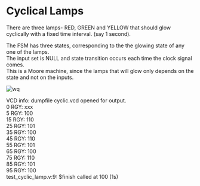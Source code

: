 # Cyclical Lamps  

There are three lamps- RED, GREEN and YELLOW that should glow cyclically with a fixed time interval. (say 1 second).  

The FSM has three states, corresponding to the the glowing state of any one of the lamps.  
The input set is NULL and state transition occurs each time the clock signal comes.  
This is a Moore machine, since the lamps that will glow only depends on the state and not on the inputs.  

![wq](https://github.com/AbhijitBaral/VerilogDigitalDesigns/blob/main/Finite%20State%20Machines/cyclicalLamps/state%20diagram.png)


VCD info: dumpfile cyclic.vcd opened for output.  
                   0 RGY: xxx  
                   5 RGY: 100  
                  15 RGY: 110  
                  25 RGY: 101  
                  35 RGY: 100  
                  45 RGY: 110  
                  55 RGY: 101  
                  65 RGY: 100  
                  75 RGY: 110  
                  85 RGY: 101  
                  95 RGY: 100  
test_cyclic_lamp.v:9: $finish called at 100 (1s)

